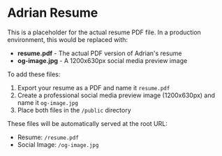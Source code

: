 # Adrian Resume

This is a placeholder for the actual resume PDF file. In a production environment, this would be replaced with:

- **resume.pdf** - The actual PDF version of Adrian's resume
- **og-image.jpg** - A 1200x630px social media preview image

To add these files:
1. Export your resume as a PDF and name it `resume.pdf`
2. Create a professional social media preview image (1200x630px) and name it `og-image.jpg`
3. Place both files in the `/public` directory

These files will be automatically served at the root URL:
- Resume: `/resume.pdf`
- Social Image: `/og-image.jpg`
